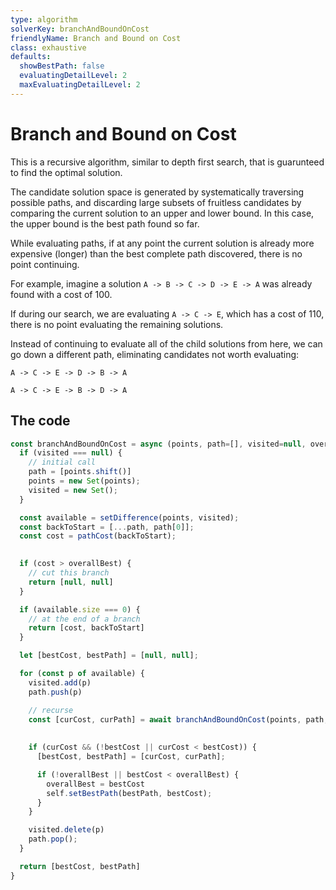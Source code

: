 ```yaml
---
type: algorithm
solverKey: branchAndBoundOnCost
friendlyName: Branch and Bound on Cost
class: exhaustive
defaults:
  showBestPath: false
  evaluatingDetailLevel: 2
  maxEvaluatingDetailLevel: 2
---
```



# Branch and Bound on Cost

This is a recursive algorithm, similar to depth first search, that is guarunteed to find the optimal solution.

The candidate solution space is generated by systematically traversing possible paths, and discarding large subsets of fruitless candidates by comparing the current solution to an upper and lower bound. In this case, the upper bound is the best path found so far.

While evaluating paths, if at any point the current solution is already more expensive (longer) than the best complete path discovered, there is no point continuing.

For example, imagine a solution ```A -> B -> C -> D -> E -> A``` was already found with a cost of 100.

If during our search, we are evaluating ```A -> C -> E```, which has a cost of 110, there is no point evaluating the remaining solutions.

Instead of continuing to evaluate all of the child solutions from here, we can go down a different path, eliminating candidates not worth evaluating:

```A -> C -> E -> D -> B -> A```

```A -> C -> E -> B -> D -> A```


## The code

```javascript
const branchAndBoundOnCost = async (points, path=[], visited=null, overallBest=Infinity) => {
  if (visited === null) {
    // initial call
    path = [points.shift()]
    points = new Set(points);
    visited = new Set();
  }

  const available = setDifference(points, visited);
  const backToStart = [...path, path[0]];
  const cost = pathCost(backToStart);
  

  if (cost > overallBest) {
    // cut this branch
    return [null, null]
  }

  if (available.size === 0) {
    // at the end of a branch
    return [cost, backToStart] 
  }

  let [bestCost, bestPath] = [null, null];

  for (const p of available) {
    visited.add(p)
    path.push(p)

    // recurse
    const [curCost, curPath] = await branchAndBoundOnCost(points, path, visited, overallBest);
    
    
    if (curCost && (!bestCost || curCost < bestCost)) {
      [bestCost, bestPath] = [curCost, curPath];

      if (!overallBest || bestCost < overallBest) {
        overallBest = bestCost
        self.setBestPath(bestPath, bestCost);
      }
    }

    visited.delete(p)
    path.pop();
  }

  return [bestCost, bestPath]
}
```
